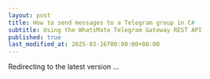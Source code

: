 ```yaml
---
layout: post
title: How to send messages to a Telegram group in C#
subtitle: Using the WhatsMate Telegram Gateway REST API
published: true
last_modified_at: 2025-03-16T00:00:00+08:00
---
```



<script>
    function pageRedirect() {
        window.location.replace("/2022-06-23-send-telegram-group-message-csharp/");
    }      
    setTimeout("pageRedirect()", 1000);
</script>

Redirecting to the latest version ...
